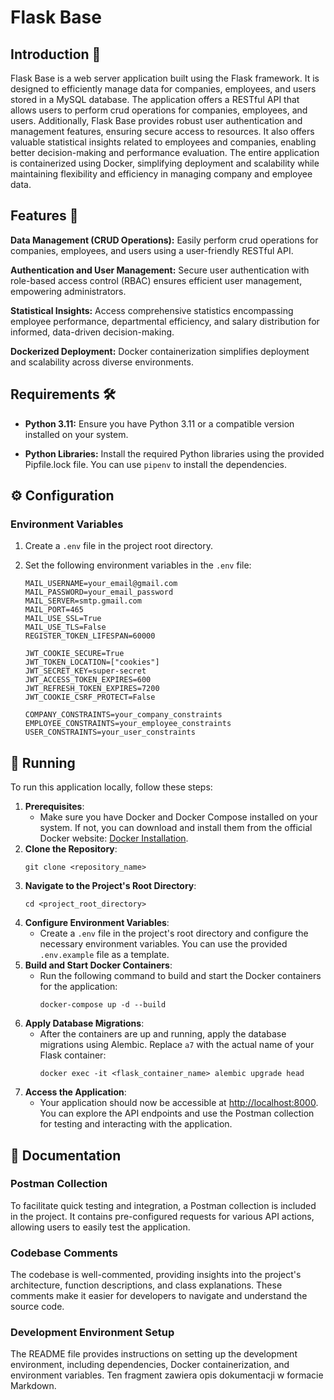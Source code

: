 # Flask Base

## Introduction 🚀

Flask Base is a web server application built using the Flask framework. It is designed to efficiently manage data for companies, employees, and users stored in a MySQL database. 
The application offers a RESTful API that allows users to perform crud operations for companies, employees, and users. Additionally, 
Flask Base provides robust user authentication and management features, ensuring secure access to resources. 
It also offers valuable statistical insights related to employees and companies, enabling better decision-making and performance evaluation. 
The entire application is containerized using Docker, simplifying deployment and scalability while maintaining flexibility and efficiency in managing company and employee data.

## Features 🧐

**Data Management (CRUD Operations):** Easily perform crud operations for companies, employees, and users using a user-friendly RESTful API.

**Authentication and User Management:** Secure user authentication with role-based access control (RBAC) ensures efficient user management, empowering administrators.

**Statistical Insights:** Access comprehensive statistics encompassing employee performance, departmental efficiency, and salary distribution for informed, data-driven decision-making.

**Dockerized Deployment:** Docker containerization simplifies deployment and scalability across diverse environments.

## Requirements 🛠️

- **Python 3.11:** Ensure you have Python 3.11 or a compatible version installed on your system.

- **Python Libraries:** Install the required Python libraries using the provided Pipfile.lock file. You can use `pipenv` to install the dependencies.

## ⚙️ Configuration

### Environment Variables

1. Create a `.env` file in the project root directory.

2. Set the following environment variables in the `.env` file:

   ```plaintext
   MAIL_USERNAME=your_email@gmail.com
   MAIL_PASSWORD=your_email_password
   MAIL_SERVER=smtp.gmail.com
   MAIL_PORT=465
   MAIL_USE_SSL=True
   MAIL_USE_TLS=False
   REGISTER_TOKEN_LIFESPAN=60000
   
   JWT_COOKIE_SECURE=True
   JWT_TOKEN_LOCATION=["cookies"]
   JWT_SECRET_KEY=super-secret
   JWT_ACCESS_TOKEN_EXPIRES=600
   JWT_REFRESH_TOKEN_EXPIRES=7200
   JWT_COOKIE_CSRF_PROTECT=False
   
   COMPANY_CONSTRAINTS=your_company_constraints
   EMPLOYEE_CONSTRAINTS=your_employee_constraints
   USER_CONSTRAINTS=your_user_constraints
   ```

## 🚀 Running
To run this application locally, follow these steps:

1. **Prerequisites**:
   - Make sure you have Docker and Docker Compose installed on your system. If not, you can download and install them from the official Docker website: [Docker Installation](https://www.docker.com/get-started).
2. **Clone the Repository**:
   ```shell
   git clone <repository_name>
   ```
3. **Navigate to the Project's Root Directory**:
   ```shell
   cd <project_root_directory>
   ```
4. **Configure Environment Variables**:
   - Create a `.env` file in the project's root directory and configure the necessary environment variables. You can use the provided `.env.example` file as a template.
5. **Build and Start Docker Containers**:
   - Run the following command to build and start the Docker containers for the application:
     ```shell
     docker-compose up -d --build
     ```
6. **Apply Database Migrations**:
   - After the containers are up and running, apply the database migrations using Alembic. Replace `a7` with the actual name of your Flask container:
     ```shell
     docker exec -it <flask_container_name> alembic upgrade head
     ```
7. **Access the Application**:
   - Your application should now be accessible at [http://localhost:8000](http://localhost:8000). You can explore the API endpoints and use the Postman collection for testing and interacting with the application.


## 📖 Documentation

### Postman Collection

To facilitate quick testing and integration, a Postman collection is included in the project. It contains pre-configured requests for various API actions, allowing users to easily test the application.

### Codebase Comments

The codebase is well-commented, providing insights into the project's architecture, function descriptions, and class explanations. These comments make it easier for developers to navigate and understand the source code.

### Development Environment Setup

The README file provides instructions on setting up the development environment, including dependencies, Docker containerization, and environment variables.
Ten fragment zawiera opis dokumentacji w formacie Markdown.
